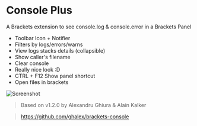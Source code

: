 Console Plus
================

A Brackets extension to see console.log & console.error in a Brackets Panel

* Toolbar Icon + Notifier
* Filters by logs/errors/warns
* View logs stacks details (collapsible)
* Show caller's filename
* Clear console
* Really nice look :D
* CTRL + F12 Show panel shortcut
* Open files in brackets

![Screenshot](https://github.com/malas34/brackets-console-plus/blob/master/screenshot.jpg)


> Based on
> v1.2.0 by Alexandru Ghiura & Alain Kalker

> https://github.com/ghalex/brackets-console
